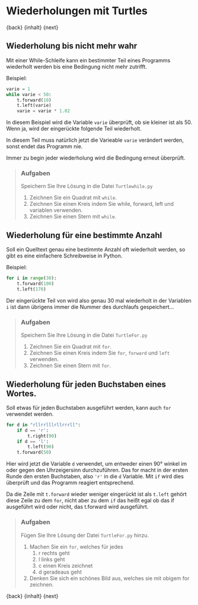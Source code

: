 # Wiederholungen mit Turtles

{back} {inhalt} {next}

## Wiederholung bis nicht mehr wahr

Mit einer While-Schleife kann ein bestimmter Teil eines Programms wiederholt werden bis eine Bedingung nicht mehr zutrifft.

Beispiel:

```python
varie = 1
while varie < 50:
    t.forward(10)
    t.left(varie)
    varie = varie * 1.02
```

In diesem Beispiel wird die Variable `varie` überprüft, ob sie kleiner ist als 50. Wenn ja, wird der eingerückte folgende Teil wiederholt.

In diesem Teil muss natürlich jetzt die Varieable `varie` verändert werden, sonst endet das Programm nie.

Immer zu begin jeder wiederholung wird die Bedingung erneut überprüft.

> ### Aufgaben
>
> Speichern Sie Ihre Lösung in die Datei `Turtlewhile.py`
>
> 1. Zeichnen Sie ein Quadrat mit `while`.
> 2. Zeichnen Sie einen Kreis indem Sie while, forward, left und variablen verwenden.
> 3. Zeichnen Sie einen Stern mit `while`.

## Wiederholung für eine bestimmte Anzahl

Soll ein Quelltext genau eine bestimmte Anzahl oft wiederholt werden, so gibt es eine einfachere Schreibweise in Python.

Beispiel:

```python
for i in range(30):
    t.forward(100)
    t.left(170)
```

Der eingerückte Teil von wird also genau 30 mal wiederholt in der Variablen `i` ist dann übrigens immer die Nummer des durchlaufs gespeichert...

> ### Aufgaben
>
> Speichern Sie Ihre Lösung in die Datei `TurtleFor.py`
>
> 1. Zeichnen Sie ein Quadrat mit `for`.
> 2. Zeichnen Sie einen Kreis indem Sie `for`, `forward` und `left` verwenden.
> 3. Zeichnen Sie einen Stern mit `for`.

## Wiederholung für jeden Buchstaben eines Wortes.

Soll etwas für jeden Buchstaben ausgeführt werden, kann auch `for` verwendet werden.

```python
for d in "rllrrlllrllrrrll":
    if d == 'r':
        t.right(90)
    if d == 'l':
        t.left(90)
    t.forward(50)
```

Hier wird jetzt die Variable `d` verwendet, um entweder einen 90° winkel im oder gegen den Uhrzeigersinn durchzuführen. Das for macht in der ersten Runde den ersten Buchstaben, also `'r'` in die `d` Variable. Mit `if` wird dies überprüft und das Programm reagiert entsprechend.

Da die Zeile mit `t.forward` wieder weniger eingerückt ist als `t.left` gehört diese Zeile zu dem `for`, nicht aber zu dem `if` das heißt egal ob das if ausgeführt wird oder nicht, das t.forward wird ausgeführt.

> ### Aufgaben
>
> Fügen Sie Ihre Lösung der Datei `TurtleFor.py` hinzu.
>
> 1. Machen Sie ein `for`, welches für jedes
>    1. r rechts geht
>    2. l links geht
>    3. c einen Kreis zeichnet
>    4. d geradeaus geht
> 2. Denken Sie sich ein schönes Bild aus, welches sie mit obigem for zeichnen.

{back} {inhalt} {next}
